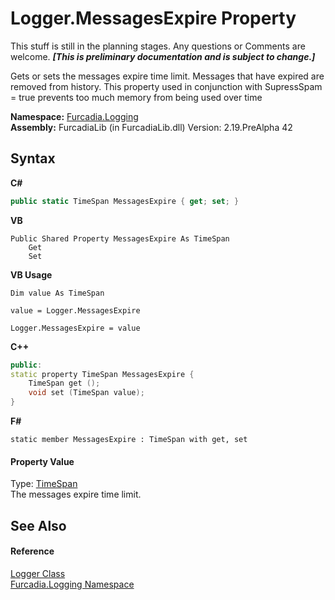 # Logger.MessagesExpire Property 
This stuff is still in the planning stages. Any questions or Comments are welcome. _**\[This is preliminary documentation and is subject to change.\]**_

Gets or sets the messages expire time limit. Messages that have expired are removed from history. This property used in conjunction with SupressSpam = true prevents too much memory from being used over time

**Namespace:**&nbsp;<a href="N_Furcadia_Logging">Furcadia.Logging</a><br />**Assembly:**&nbsp;FurcadiaLib (in FurcadiaLib.dll) Version: 2.19.PreAlpha 42

## Syntax

**C#**<br />
``` C#
public static TimeSpan MessagesExpire { get; set; }
```

**VB**<br />
``` VB
Public Shared Property MessagesExpire As TimeSpan
	Get
	Set
```

**VB Usage**<br />
``` VB Usage
Dim value As TimeSpan

value = Logger.MessagesExpire

Logger.MessagesExpire = value
```

**C++**<br />
``` C++
public:
static property TimeSpan MessagesExpire {
	TimeSpan get ();
	void set (TimeSpan value);
}
```

**F#**<br />
``` F#
static member MessagesExpire : TimeSpan with get, set

```


#### Property Value
Type: <a href="http://msdn2.microsoft.com/en-us/library/269ew577" target="_blank">TimeSpan</a><br />The messages expire time limit.

## See Also


#### Reference
<a href="T_Furcadia_Logging_Logger">Logger Class</a><br /><a href="N_Furcadia_Logging">Furcadia.Logging Namespace</a><br />